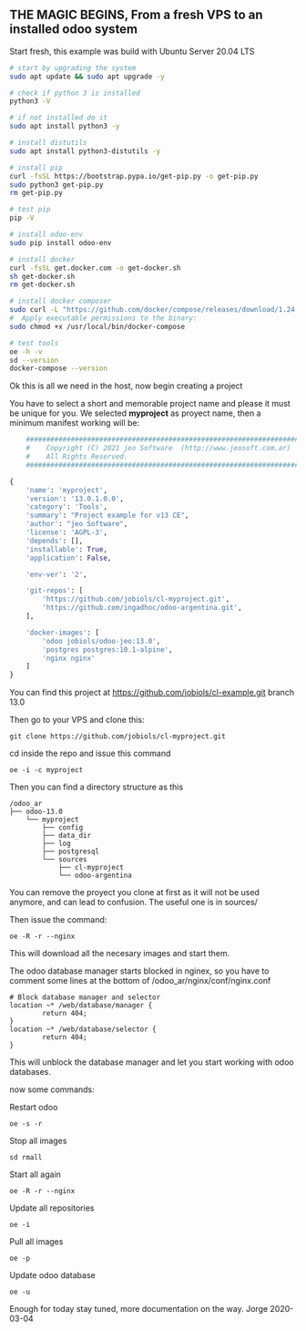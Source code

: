 ## THE MAGIC BEGINS, From a fresh VPS to an installed odoo system

Start fresh, this example was build with Ubuntu Server 20.04 LTS

```bash
# start by upgrading the system
sudo apt update && sudo apt upgrade -y

# check if python 3 is installed
python3 -V

# if not installed do it
sudo apt install python3 -y

# install distutils
sudo apt install python3-distutils -y

# install pip
curl -fsSL https://bootstrap.pypa.io/get-pip.py -o get-pip.py
sudo python3 get-pip.py
rm get-pip.py

# test pip
pip -V

# install odoo-env
sudo pip install odoo-env

# install docker
curl -fsSL get.docker.com -o get-docker.sh
sh get-docker.sh
rm get-docker.sh

# install docker composer
sudo curl -L "https://github.com/docker/compose/releases/download/1.24.1/docker-compose-$(uname -s)-$(uname -m)" -o /usr/local/bin/docker-compose
#  Apply executable permissions to the binary:
sudo chmod +x /usr/local/bin/docker-compose

# test tools
oe -h -v
sd --version
docker-compose --version
```

Ok this is all we need in the host, now begin creating a project

You have to select a short and memorable project name and please it must be unique for you.
We selected **myproject** as proyect name, then a minimum manifest working will be:

```python
    ##############################################################################
    #    Copyright (C) 2021 jeo Software  (http://www.jeosoft.com.ar)
    #    All Rights Reserved.
    ##############################################################################

{
    'name': 'myproject',
    'version': '13.0.1.0.0',
    'category': 'Tools',
    'summary': "Project example for v13 CE",
    'author': "jeo Software",
    'license': 'AGPL-3',
    'depends': [],
    'installable': True,
    'application': False,

    'env-ver': '2',

    'git-repos': [
        'https://github.com/jobiols/cl-myproject.git',
        'https://github.com/ingadhoc/odoo-argentina.git',
    ],

    'docker-images': [
        'odoo jobiols/odoo-jeo:13.0',
        'postgres postgres:10.1-alpine',
        'nginx nginx'
    ]
}
```

You can find this project at https://github.com/jobiols/cl-example.git branch 13.0

Then go to your VPS and clone this:

    git clone https://github.com/jobiols/cl-myproject.git

cd inside the repo and issue this command

    oe -i -c myproject

Then you can find a directory structure as this

    /odoo_ar
    ├── odoo-13.0
        └── myproject
            ├── config
            ├── data_dir
            ├── log
            ├── postgresql
            └── sources
                ├── cl-myproject
                └── odoo-argentina

You can remove the proyect you clone at first as it will not be used anymore, and can
lead to confusion. The useful one is in sources/

Then issue the command:

    oe -R -r --nginx

This will download all the necesary images and start them.

The odoo database manager starts blocked in nginex, so you have to comment some lines at the bottom of /odoo_ar/nginx/conf/nginx.conf

    # Block database manager and selector
    location ~* /web/database/manager {
            return 404;
    }
    location ~* /web/database/selector {
            return 404;
    }

This will unblock the database manager and let you start working with odoo databases.

now some commands:

Restart odoo

    oe -s -r

Stop all images

    sd rmall

Start all again

    oe -R -r --nginx

Update all repositories

    oe -i

Pull all images

    oe -p

Update odoo database

    oe -u


Enough for today stay tuned, more documentation on the way.
Jorge 2020-03-04
